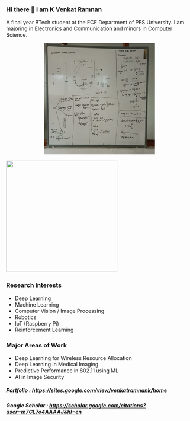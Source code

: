 ### Hi there 👋 I am K Venkat Ramnan 

A final year BTech student at the ECE Department of PES University.  I am majoring in Electronics and Communication and minors in Computer Science.

<p align="center">
  <img width="300" height="300" src="https://github.com/venkatramnank/Constraint-Aware-DL-For-Resource-Allocation-in-D2D-Comm/blob/main/Whiteboard.jpeg">
</p>

<p align="left">
  <img width="300" height="300" src="https://github.com/venkatramnank/VisualizingDICOM/blob/main/lungs.gif">
</p>


### Research Interests
* Deep Learning
* Machine Learning
* Computer Vision / Image Processing
* Robotics
* IoT (Raspberry Pi)
* Reinforcement Learning

### Major Areas of Work
* Deep Learning for Wireless Resource Allocation
* Deep Learning in Medical Imaging
* Predictive Performance in 802.11 using ML
* AI in Image Security

##### Portfolio : https://sites.google.com/view/venkatramnank/home

##### Google Scholar : https://scholar.google.com/citations?user=m7CL7o4AAAAJ&hl=en

